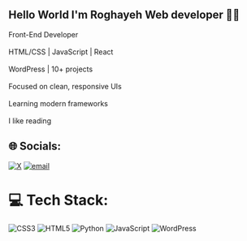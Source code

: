 ## Hello World I'm Roghayeh Web developer ✌🏻

 Front-End Developer<br><br>HTML/CSS | JavaScript | React<br><br>WordPress | 10+ projects<br><br>Focused on clean, responsive UIs<br><br>Learning modern frameworks<br><br>I like reading<br>


## 🌐 Socials:
[![X](https://img.shields.io/badge/X-black.svg?logo=X&logoColor=white)](https://x.com/@RMohammadi69552) [![email](https://img.shields.io/badge/Email-D14836?logo=gmail&logoColor=white)](mailto:roghayemohammadi1387@gmail.com) 

# 💻 Tech Stack:
![CSS3](https://img.shields.io/badge/css3-%231572B6.svg?style=for-the-badge&logo=css3&logoColor=white) ![HTML5](https://img.shields.io/badge/html5-%23E34F26.svg?style=for-the-badge&logo=html5&logoColor=white) ![Python](https://img.shields.io/badge/python-3670A0?style=for-the-badge&logo=python&logoColor=ffdd54) ![JavaScript](https://img.shields.io/badge/javascript-%23323330.svg?style=for-the-badge&logo=javascript&logoColor=%23F7DF1E) ![WordPress](https://img.shields.io/badge/WordPress-%23117AC9.svg?style=for-the-badge&logo=WordPress&logoColor=white)
